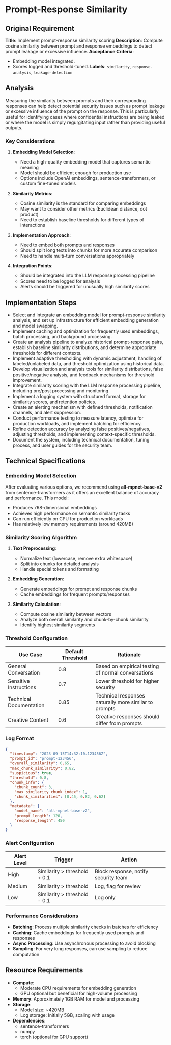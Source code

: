 # Prompt-Response Similarity

## Original Requirement

**Title**: Implement prompt-response similarity scoring
**Description**:
Compute cosine similarity between prompt and response embeddings to detect prompt leakage or excessive influence.
**Acceptance Criteria**:
* Embedding model integrated.
* Scores logged and threshold-tuned.
**Labels**: `similarity`, `response-analysis`, `leakage-detection`

## Analysis

Measuring the similarity between prompts and their corresponding responses can help detect potential security issues such as prompt leakage or excessive influence of the prompt on the response. This is particularly useful for identifying cases where confidential instructions are being leaked or where the model is simply regurgitating input rather than providing useful outputs.

### Key Considerations

1. **Embedding Model Selection**:
   - Need a high-quality embedding model that captures semantic meaning
   - Model should be efficient enough for production use
   - Options include OpenAI embeddings, sentence-transformers, or custom fine-tuned models

2. **Similarity Metrics**:
   - Cosine similarity is the standard for comparing embeddings
   - May want to consider other metrics (Euclidean distance, dot product)
   - Need to establish baseline thresholds for different types of interactions

3. **Implementation Approach**:
   - Need to embed both prompts and responses
   - Should split long texts into chunks for more accurate comparison
   - Need to handle multi-turn conversations appropriately

4. **Integration Points**:
   - Should be integrated into the LLM response processing pipeline
   - Scores need to be logged for analysis
   - Alerts should be triggered for unusually high similarity scores

## Implementation Steps

- Select and integrate an embedding model for prompt-response similarity analysis, and set up infrastructure for efficient embedding generation and model swapping.
- Implement caching and optimization for frequently used embeddings, batch processing, and background processing.
- Create an analysis pipeline to analyze historical prompt-response pairs, establish baseline similarity distributions, and determine appropriate thresholds for different contexts.
- Implement adaptive thresholding with dynamic adjustment, handling of labeled/unlabeled data, and threshold optimization using historical data.
- Develop visualization and analysis tools for similarity distributions, false positive/negative analysis, and feedback mechanisms for threshold improvement.
- Integrate similarity scoring with the LLM response processing pipeline, including pre/post processing and monitoring.
- Implement a logging system with structured format, storage for similarity scores, and retention policies.
- Create an alerting mechanism with defined thresholds, notification channels, and alert suppression.
- Conduct performance testing to measure latency, optimize for production workloads, and implement batching for efficiency.
- Refine detection accuracy by analyzing false positives/negatives, adjusting thresholds, and implementing context-specific thresholds.
- Document the system, including technical documentation, tuning process, and user guides for the security team.

## Technical Specifications

### Embedding Model Selection

After evaluating various options, we recommend using **all-mpnet-base-v2** from sentence-transformers as it offers an excellent balance of accuracy and performance. This model:

- Produces 768-dimensional embeddings
- Achieves high performance on semantic similarity tasks
- Can run efficiently on CPU for production workloads
- Has relatively low memory requirements (around 420MB)

### Similarity Scoring Algorithm

1. **Text Preprocessing**:
   - Normalize text (lowercase, remove extra whitespace)
   - Split into chunks for detailed analysis
   - Handle special tokens and formatting

2. **Embedding Generation**:
   - Generate embeddings for prompt and response chunks
   - Cache embeddings for frequent prompts/responses

3. **Similarity Calculation**:
   - Compute cosine similarity between vectors
   - Analyze both overall similarity and chunk-by-chunk similarity
   - Identify highest similarity segments

### Threshold Configuration

| Use Case | Default Threshold | Rationale |
|----------|-------------------|-----------|
| General Conversation | 0.8 | Based on empirical testing of normal conversations |
| Sensitive Instructions | 0.7 | Lower threshold for higher security |
| Technical Documentation | 0.85 | Technical responses naturally more similar to prompts |
| Creative Content | 0.6 | Creative responses should differ from prompts |

### Log Format

```json
{
  "timestamp": "2023-09-15T14:32:10.123456Z",
  "prompt_id": "prompt-123456",
  "overall_similarity": 0.65,
  "max_chunk_similarity": 0.82,
  "suspicious": true,
  "threshold": 0.8,
  "chunk_info": {
    "chunk_count": 3,
    "max_similarity_chunk_index": 1,
    "chunk_similarities": [0.45, 0.82, 0.62]
  },
  "metadata": {
    "model_name": "all-mpnet-base-v2",
    "prompt_length": 120,
    "response_length": 450
  }
}
```

### Alert Configuration

| Alert Level | Trigger | Action |
|-------------|---------|--------|
| High | Similarity > threshold + 0.1 | Block response, notify security team |
| Medium | Similarity > threshold | Log, flag for review |
| Low | Similarity > threshold - 0.1 | Log only |

### Performance Considerations

- **Batching**: Process multiple similarity checks in batches for efficiency
- **Caching**: Cache embeddings for frequently used prompts and responses
- **Async Processing**: Use asynchronous processing to avoid blocking
- **Sampling**: For very long responses, can use sampling to reduce computation

## Resource Requirements

- **Compute**:
  - Moderate CPU requirements for embedding generation
  - GPU optional but beneficial for high-volume processing
- **Memory**: Approximately 1GB RAM for model and processing
- **Storage**:
  - Model size: ~420MB
  - Log storage: Initially 5GB, scaling with usage
- **Dependencies**:
  - sentence-transformers
  - numpy
  - torch (optional for GPU support)
